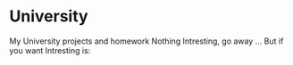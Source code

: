 # University
My University projects and homework
Nothing Intresting, go away
...
But if you want
Intresting is:
